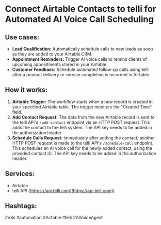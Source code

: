 # Connect Airtable Contacts to telli for Automated AI Voice Call Scheduling

## Use cases:

- **Lead Qualification:** Automatically schedule calls to new leads as soon as they are added to your Airtable CRM.
- **Appointment Reminders:** Trigger AI voice calls to remind clients of upcoming appointments stored in your Airtable.
- **Customer Feedback:** Schedule automated follow-up calls using telli after a product delivery or service completion is recorded in Airtable.

## How it works:

1.  **Airtable Trigger:** The workflow starts when a new record is created in your specified Airtable table. The trigger monitors the "Created Time" field.
2.  **Add Contact Request:** The data from the new Airtable record is sent to the telli API's `/add-contact` endpoint via an HTTP POST request. This adds the contact to the telli system.  The API key needs to be added in the authorization header.
3.  **Schedule Calls Request:** Immediately after adding the contact, another HTTP POST request is made to the telli API's `/schedule-call` endpoint. This schedules an AI voice call for the newly added contact, using the provided contact ID. The API key needs to be added in the authorization header.

## Services:

-   Airtable
-   telli API ([https://api.telli.com](https://api.telli.com))

## Hashtags:

#n8n #automation #Airtable #telli #AIVoiceAgent
